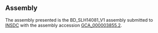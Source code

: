 

Assembly
--------

The assembly presented is the BD\_SLH14081\_V1 assembly submitted to
[INSDC](http://www.insdc.org) with the assembly accession
[GCA\_000003855.2](http://www.ebi.ac.uk/ena/data/view/GCA_000003855.2).
